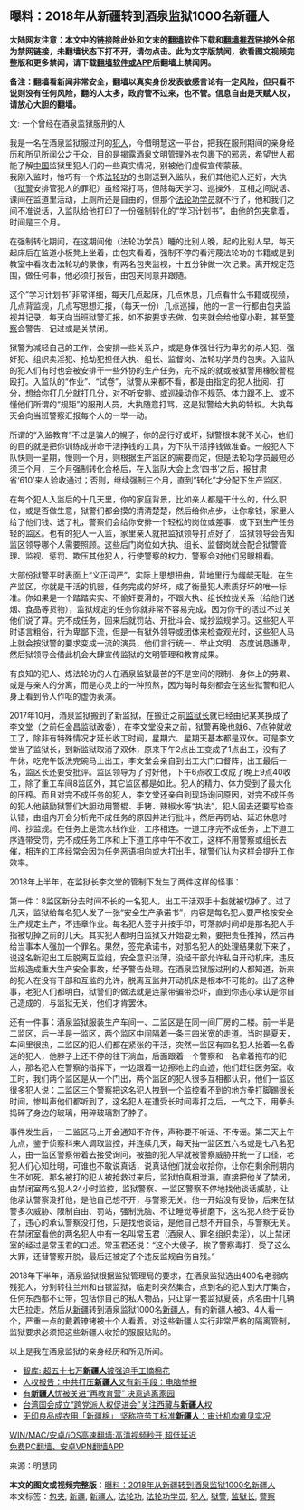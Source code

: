  <h2>曝料：2018年从新疆转到酒泉监狱1000名新疆人</h2> <p class="notice"><b>大陆网友注意：本文中的链接除此处和文末的<a href="https://github.com/bannedbook/fanqiang" >翻墙</a>软件下载和<a href="https://github.com/killgcd/justmysocks/blob/master/README.md">翻墙推荐</a>链接外全部为禁网链接，未翻墙状态下打不开，请勿点击。此为文字版禁闻，欲看图文视频完整版和更多禁闻，请下载<a href="https://github.com/bannedbook/fanqiang">翻墙软件或APP</a>后翻墙上禁闻网。</p><p>备注：翻墙看新闻非常安全，翻墙以真实身份发表敏感言论有一定风险，但只看不说则没有任何风险，翻的人太多，政府管不过来，也不管。信息自由是天赋人权，请放心大胆的翻墙。</b></p>  <div class="entry"> <p></p> <p>文: 一个曾经在酒泉监狱服刑的人</p> <p>我是一名在酒泉监狱服过刑的<a href="https://www.bannedbook.org/bnews/tag/%E7%8A%AF%E4%BA%BA/" class="st_tag internal_tag" rel="tag" title="标签 犯人 下的日志">犯人</a>，今借明慧这一平台，把我在服刑期间的亲身经历和所见所闻公之于众，目的是揭露酒泉文明管理外衣包裹下的邪恶，希望世人都能了解<span class='wp_keywordlink_affiliate'><a href="https://www.bannedbook.org/" title="中国" target="_blank">中国</a></span>监狱里犯人们的一些真实情况，别被他们虚假宣传蒙蔽。<br /> 我刚入监时，恰巧有一个炼<a href="https://www.bannedbook.org/bnews/tag/%e6%b3%95%e8%bd%ae%e5%8a%9f/" class="st_tag internal_tag" rel="tag" title="标签 法轮功 下的日志">法轮功</a>的也刚送到入监队，我们其他犯人还好，大执（<a href="https://www.bannedbook.org/bnews/tag/%E7%8B%B1%E8%AD%A6/" class="st_tag internal_tag" rel="tag" title="标签 狱警 下的日志">狱警</a>安排管犯人的罪犯）虽经常打骂，但除每天学习、巡操外，互相之间说话、课间在监道里活动，上厕所还是自由的，但那个<a href="https://www.bannedbook.org/bnews/tag/%e6%b3%95%e8%bd%ae%e5%8a%9f%e5%ad%a6%e5%91%98/" class="st_tag internal_tag" rel="tag" title="标签 法轮功学员 下的日志">法轮功学员</a>就不行了，他和我们之间不准说话，入监队给他打印了一份强制转化的“学习计划书”，由他的<a href="https://www.bannedbook.org/bnews/tag/%E5%8C%85%E5%A4%B9/" class="st_tag internal_tag" rel="tag" title="标签 包夹 下的日志">包夹</a>拿着，时间是三个月。</p> <p>在强制转化期间，在这期间他（法轮功学员）睡的比别人晚，起的比别人早，每天起床后在监道小板凳上坐着，由包夹看着，强制不停的看污蔑法轮功的书籍或是到教室中看攻击法轮功的录像，有两名包夹监视，十五分钟做一次记录。离开规定范围，做任何事，他必须打报告，由包夹同意并跟随。</p>  <p>这个“学习计划书”非常详细，每天几点起床，几点休息，几点看什么书籍或视频，几点背监规，几点写思想汇报，（每天一份）几点巡操，他的一言一行都由包夹监视并记录，每天向当班狱警汇报，如不按要求去做，包夹就会给他穿小鞋，甚至<a href="https://www.bannedbook.org/bnews/tag/%e8%ad%a6%e5%af%9f/" class="st_tag internal_tag" rel="tag" title="标签 警察 下的日志">警察</a>会警告、记过或是关禁闭。</p> <p>狱警为减轻自己的工作，会安排一些关系户，或是身体强壮行为卑劣的杀人犯、强奸犯、组织卖淫犯、抢劫犯担任大执、组长、监督岗、法轮功学员的包夹。入监队的犯人们有时也会被安排干一些外协的生产任务，完不成的就或被狱警用橡胶警棍殴打。入监队的“作业”、“试卷”，狱警从来都不看，都是由指定的犯人批阅、打分，想给你打几分就打几分，对不听安排、或巡操动作不规范、体力跟不上、或不懂他们所谓的“规矩”的服刑人员，大执随意打骂，这是狱警给大执的特权。大执每天会向当班警察汇报每个人的一举一动。</p> <p>所谓的“入监教育”不过是骗人的幌子，你的品行好或坏，狱警根本就不关心，他们的目的就是把你训练成拼命干活挣钱的工具，为下队干活挣钱做准备。一般犯人下队快则一星期，慢则一个月，则根据生产监区的需要而定，但是法轮功学员最短必须三个月，三个月强制转化合格后，在入监队大会上念‘四书’之后，报甘肃省‘610’来人验收通过；否则，继续强制三个月，直到“转化”才分配下生产监区。</p> <p>在每个犯人入监后的十几天里，你的家庭背景，比如亲人都是干什么的，什么职位，或是否做生意，狱警们都会摸的清清楚楚，然后给你点步，让你拿钱，家里人给了他们钱、送了礼，警察们会给你安排一个轻松的岗位或差事，或下到生产任务轻的监区。也有的犯人一入监，家里亲人就把监狱领导打点好了，监狱领导会告知监区领导哪个人需要照顾。这些后门岗位如大执、组长、监督岗就会配合狱警管理、监视、惩罚、欺压其他犯人，行使警察的权力，警察会对他们另眼相看。</p>  <p>大部份狱警平时表面上“义正词严”，实际上思想扭曲，背地里行为龌龊无耻。在生产监区，你就是干活的机器，任务完成的好坏，成了衡量犯人素质好坏的唯一标准。你如果是一个踏踏实实、不偷奸耍滑的，不跟大执、组长拉拢关系（给他们送烟、食品等货物），监狱规定的任务你就非常不容易完成，因为你干的活过不过关他们说了算。完不成任务，回来后就罚站、开批斗会、或抄监规学习。这些犯人平时语言粗俗，行为卑鄙下流，但是一有狱外领导或团体来检查观光时，这些犯人马上就会按狱警的要求变成一流的演员，他们言行统一、举止文明、态度诚恳谦卑，然后狱领导会借此机会大肆宣传监狱的文明管理和教育成果。</p> <p>有良知的犯人、炼法轮功的人在酒泉监狱最苦的不是空间的限制、身体上的劳累、或是与亲人的分离，而是心灵上的一种煎熬，因为每时每刻都会在这些狱警和犯人身上看到令人作呕的虚伪表演。</p> <p>2017年10月，酒泉监狱搬到了新监狱，在搬迁之前<a href="https://www.bannedbook.org/bnews/tag/%e7%9b%91%e7%8b%b1%e9%95%bf/" class="st_tag internal_tag" rel="tag" title="标签 监狱长 下的日志">监狱长</a>就已经由纪某某换成了李文堂（之前任金昌监狱政委），在李文堂没来之前，狱警再晚也就6、7点钟就收工了，除非有特殊情况才延长收工时间，星期六、星期天基本都是双休。可是李文堂当了监狱长，到新监狱取消了双休，原来下午2点出工变成了1点出工，没有了午休，吃完午饭洗完碗马上出工，李文堂会亲自到出工大门口督阵，出工最后一名，监区长还要受批评。监区领导为了讨好他，下午6点收工改成了晚上9点40收工，除了重工车间8监区外，其它监区都是如此。犯人的精力、体力受到了最大化的压榨。而且对完不成任务的犯人，李文堂还亲自到现场询问原因，对完不成任务的犯人他鼓励狱警们大胆动用警棍、手铐、辣椒水等“执法”，犯人回去还要写检查认错，由组内开会分析完不成任务的原因并进行批斗，然后再罚站、延迟休息时间、抄监规。在任务上是流水线作业，工序相连。一道工序完不成任务，上下道工序连带受罚，完不成任务工序和上下道工序中午不收工，这样不用警察或组长去催，相连的工序经常会因为任务恶语相向或大打出手，狱警们认为这样会提升工作效率。</p> <p>2018年上半年，在监狱长李文堂的管制下发生了两件这样的怪事：</p>  <p>第一件：8监区新分去时间不长的一名犯人，出工干活双手十指就被切掉了。过了几天，监狱给每名犯人发了一张“安全生产承诺书”，内容是每名犯人要严格按安全生产规定生产，不违章作业。每名犯人签字并按手印，可落款时间却是那名犯人手指被切掉之前的几天。其实犯人都明白监狱又开始耍无赖，要把责任推掉，然后再给当事本人强加一个罪名。果然，签完承诺书，对那名犯人的处理结果就下来了，说这名新犯出工后脱离互监组，安全意识淡薄，没经干部允许私自开动机床，违反监规造成重大生产安全事故，给予警告处理。在酒泉监狱服过刑的人都知道，新来的犯人在没有干部和互监的允许，脱离互监并开动机床是根本不可能的。出了这种事，老犯人们都明白，狱警们的做法就是连蒙带骗带恐吓，直到你违心承认是你自己造成的，与监狱无关，他们才肯罢休。</p> <p>还有一件事：酒泉监狱服装生产车间一、二监区是在同一间厂房的二楼。前一半是二监区，后一半是一监区，两个监区中间隔着一条三四米宽的走道。当时是夏天，车间里很热，二监区的犯人们都在紧张的干活，突然一监区有四名犯人抬着一名昏迷的犯人，他脖子上还不停的往下淌血，后面跟着一个警察和一名拿着拖布的犯人，那名犯人在警察的指挥下，一边跟着一边擦地上的血迹，他们赶往医务室。收工时，我们两个监区是从一个门出，两个监区的犯人很多互相都认识，他们一监区很多犯人说：二监区三个警察把这名犯人拽到一个监控看不到的地方拳打脚踢很长时间，惨叫声他们都听到了，这名犯人在遭受长时间毒打之后，一气之下，用拳头捣碎了身边的玻璃，用碎玻璃割了脖子。</p> <p>事件发生后，一二监区马上开会通知不许传，声称要不听谣、不传谣。第二天上午九点，鉴于侦察科来人调取监控，并连续几天，每天抽一监区五六名或是七八名犯人，由一监区警察带着去接受询问，被抽的犯人早就被警察威胁并统一了口径，老犯人们心知肚明，可谁也不敢说真话，说真话他们就会收拾你，让你在剩余刑期内生不如死。那名被打的犯人被抢救过来后，监狱怕真相泄漏，直接把他关了禁闭，由禁闭室两名犯人24小时监控，监狱警察、一监区警察不停地找他谈话威胁，让他承认警察没打他，是他自己想不开，与警察无关。他一开始没有妥协，后来在狱警多次威胁、限制自由、罚站，强制洗脑、不让睡觉等折磨下，这名犯人终于妥协了，违心的承认警察没打他，只是找他谈话，是他自己想不开自杀，与警察无关。在禁闭室看他的两名犯人中有一名叫常玉君（酒泉人、罪名组织卖淫），以上禁闭室的经过是常玉君的口述。常玉君还说：“这个大傻子，挨了警察毒打、受了这么大罪，还替警察开脱，最后还被定了个违反监规自伤自残。”</p> <p>2018年下半年，酒泉监狱根据监狱管理局的要求，在酒泉监狱选出400名老弱病残犯人，分别转往兰州和白银监狱，临走时突然集合，点到名的犯人到大厅集合，任何东西都不让带，包括你自己的私人物品，只让穿一套监狱夏装，点名由十几辆大巴拉走。然后从<a href="https://www.bannedbook.org/bnews/tag/%e6%96%b0%e7%96%86/" class="st_tag internal_tag" rel="tag" title="标签 新疆 下的日志">新疆</a>转到酒泉监狱1000名<a href="https://www.bannedbook.org/bnews/tag/%E6%96%B0%E7%96%86%E4%BA%BA/" class="st_tag internal_tag" rel="tag" title="标签 新疆人 下的日志">新疆人</a>，有的新疆人被3、4人看一个，严重一点的戴着镣铐被十个人看着。对这些新疆人实行非常严格的隔离管制，监狱要求必须把这些新疆人收拾的服服贴贴的。</p>  <p>以上是我在酒泉监狱的亲身经历和所见所闻。</p> <ul class='op-related-articles' title='相关阅读'> <li><a href='https://www.bannedbook.org/bnews/headline/20201216/1448878.html' target='_blank'>智库: 超五十七万<b>新疆人</b>被强迫手工摘棉花</a></li> <li><a href='https://www.bannedbook.org/bnews/headline/20201209/1444856.html' target='_blank'>人权报告：中共打压<b>新疆人</b>又有新手段：电脑举报</a></li> <li><a href='https://www.bannedbook.org/bnews/baitai/20201207/1443538.html' target='_blank'>有<b>新疆人</b>忧被关进“再教育营” 决意逃离家园</a></li> <li><a href='https://www.bannedbook.org/bnews/renquan/xizang/20201125/1436938.html' target='_blank'>台湾国会成立“跨党派人权促进会”关注西藏与<b>新疆人</b>权</a></li> <li><a href='https://www.bannedbook.org/bnews/baitai/20201124/1436412.html' target='_blank'>无印良品成衣用「新疆棉」 坚称符劳工标准<b>新疆人</b>：审计机构难见实况</a></li> </ul> <p class="texttj"> <a href="https://github.com/bannedbook/fanqiang/wiki/V2ray%E6%9C%BA%E5%9C%BA" target="_blank">WIN/MAC/安卓/iOS高速翻墙:高清视频秒开,超低延迟</a><br/> <a href="https://github.com/bannedbook/fanqiang/wiki/%E7%A6%81%E9%97%BB%E7%BD%91%E5%AE%89%E5%8D%93%E7%BF%BB%E5%A2%99%E6%96%B0%E9%97%BBAPP" target="_blank">免费PC翻墙、安卓VPN翻墙APP</a></p><p>来源：明慧网</p><a name='sharetosocial'></a>       <div><b>本文的图文或视频完整版</b>：<a href='https://www.bannedbook.org/bnews/cbnews/20210205/1482116.html'>曝料：2018年从新疆转到酒泉监狱1000名新疆人</a></div>  </div><!--END ENTRY--> <div class="postfooter"> <div>本文标签：<a href="https://www.bannedbook.org/bnews/tag/%E5%8C%85%E5%A4%B9/" rel="tag">包夹</a>, <a href="https://www.bannedbook.org/bnews/tag/%e6%96%b0%e7%96%86/" rel="tag">新疆</a>, <a href="https://www.bannedbook.org/bnews/tag/%E6%96%B0%E7%96%86%E4%BA%BA/" rel="tag">新疆人</a>, <a href="https://www.bannedbook.org/bnews/tag/%e6%b3%95%e8%bd%ae%e5%8a%9f/" rel="tag">法轮功</a>, <a href="https://www.bannedbook.org/bnews/tag/%e6%b3%95%e8%bd%ae%e5%8a%9f%e5%ad%a6%e5%91%98/" rel="tag">法轮功学员</a>, <a href="https://www.bannedbook.org/bnews/tag/%E7%8A%AF%E4%BA%BA/" rel="tag">犯人</a>, <a href="https://www.bannedbook.org/bnews/tag/%E7%8B%B1%E8%AD%A6/" rel="tag">狱警</a>, <a href="https://www.bannedbook.org/bnews/tag/%e7%9b%91%e7%8b%b1%e9%95%bf/" rel="tag">监狱长</a>, <a href="https://www.bannedbook.org/bnews/tag/%e8%ad%a6%e5%af%9f/" rel="tag">警察</a></div>  </div><!--END POSTFOOTER--> 